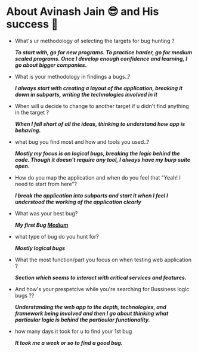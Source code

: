# About Avinash Jain 😎 and His success 💪

- What's ur methodology of  selecting the targets for bug hunting ? 
  
  ***To start with, go for new programs. To practice harder, go for medium scaled programs. Once I develop enough confidence and learning, I go about bigger companies.***

- What is your methodology in findings  a bugs..?
  
    ***I always start with creating a layout of the application, breaking it down in subparts, writing the technologies involved in it***

- When will u decide to change to another target if u didn't find anything in the target ?

    ***When I fell short of all the ideas, thinking to understand how app is behaving.***


- what bug you find most and how and tools you used..?
  
    ***Mostly my focus is on logical bugs, breaking the logic behind the code. Though it doesn't require any tool, I always have my burp suite open.***

- How do you map the application and when do you feel that "Yeah! I need to start from here"?
  
    ***I break the application into subparts and start it when I feel I understood the working of the application clearly***

- What was your best bug?
  
    ***My first Bug [Medium](https://medium.com/@logicbomb_1/the-journey-of-web-cache-firewall-bypass-to-ssrf-to-aws-credentials-compromise-b250fb40af82)***

- what type of bug do you hunt for?
    
    ***Mostly logical bugs***

- What the most function/part you focus on when testing web application ?

    ***Section which seems to interact with critical services and features.***

- And how's your prespetcive while you're searching for Bussiness logic bugs ??

    ***Understanding the web app to the depth, technologies, and framework being involved and then I go about thinking what particular logic is behind the particular functionality.***

- how many days it took for u to find your 1st bug
   
   ***It took me a week or so to find a good bug.*** 
